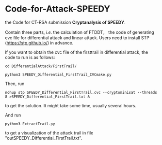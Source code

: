 # Code-for-Attack-SPEEDY
the Code for CT-RSA submission __Cryptanalysis of SPEEDY__.

Contain three parts, $i.e.$ the calculation of FTDDT， the code of generating cvc file for differential attack and linear attack. Users need to install STP (https://stp.github.io/) in advance.

If you want to obtain the cvc file of the firsttrail in differential attack, the code to run is as follows:

```
cd DifferentialAttack/FirstTrail/

python3 SPEEDY_Differential_FirstTrail_CVCmake.py
```

Then, run

```
nohup stp SPEEDY_Differential_FirstTrail.cvc --cryptominisat --threads 8 >SPEEDY_Differential_FirstTrail.txt &
```

to get the solution. It might take some time, usually several hours.

And run 

```
python3 ExtractTrail.py
```
to get a visualization of the attack trail in file "outSPEEDY_Differential_FirstTrail.txt".
